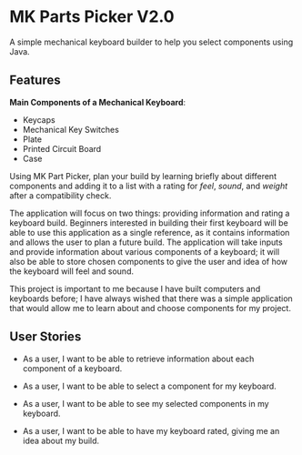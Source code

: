 # MK Parts Picker V2.0
A simple mechanical keyboard builder to help you select components using Java.
## Features
**Main Components of a Mechanical Keyboard**:
- Keycaps
- Mechanical Key Switches
- Plate
- Printed Circuit Board
- Case

Using MK Part Picker, plan your build by learning briefly about different components and adding it to a list 
with a rating for *feel*, *sound*, and *weight* after a compatibility check.

The application will focus on two things: providing information and rating a keyboard build. Beginners interested 
in building their first keyboard will be able to use this application as a single reference, as it contains information
and allows the user to plan a future build. The application will take inputs and provide information about various 
components of a keyboard; it will also be able to store chosen components to give the user and idea of how the keyboard
will feel and sound. 

This project is important to me because I have built computers and keyboards before; I have always wished that there 
was a simple application that would allow me to learn about and choose components for my project. 

## User Stories
- As a user, I want to be able to retrieve information about each component of a keyboard.

- As a user, I want to be able to select a component for my keyboard.

- As a user, I want to be able to see my selected components in my keyboard.

- As a user, I want to be able to have my keyboard rated, giving me an idea about my build.
